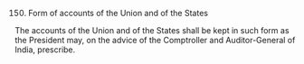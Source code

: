 150. Form of accounts of the Union and of the States

The accounts of the Union and of the States shall be kept in such form as the President may, on the advice of the Comptroller and Auditor-General of India, prescribe.

